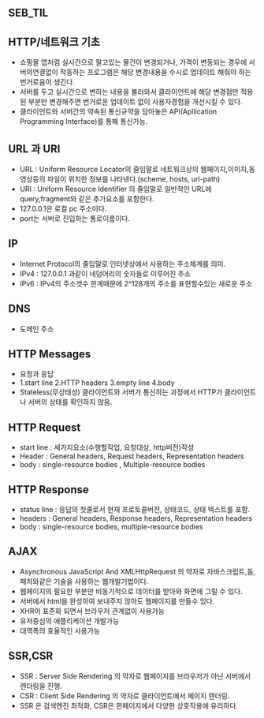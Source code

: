 ## SEB_TIL

## HTTP/네트워크 기초
- 쇼핑몰 앱처럼 실시간으로 팔고있는 물건이 변경되거나, 가격이 변동되는 경우에 서버의연결없이 작동하는 프로그램은 해당 변경내용을 수시로 업데이트 해줘야 하는 번거로움이 생긴다.
- 서버를 두고 실시간으로 변하는 내용을 불러와서 클라이언트에 해당 변경점만 적용된 부분만 변경해주면 번거로운 업데이트 없이 사용자경험을 개선시킬 수 있다.
- 클라이언트와 서버간의 약속된 통신규약을 담아놓은 API(Apllication Programming Interface)를 통해 통신가능.


## URL 과 URI
- URL : Uniform Resource Locator의 줄임말로 네트워크상의 웹페이지,이미지,동영상등의 파일이 위치한 정보를 나타낸다.(scheme, hosts, url-path)
- URI : Uniform Resource Identifier 의 줄임말로 일반적인 URL에 query,fragment와 같은 추가요소를 포함한다.
- 127.0.0.1은 로컬 pc 주소이다.
- port는 서버로 진입하는 통로이름이다.


## IP 
- Internet Protocol의 줄임말로 인터넷상에서 사용하는 주소체계를 의미.
- IPv4 : 127.0.0.1 과같이 네덩어리의 숫자들로 이루어진 주소
- IPv6 : IPv4의 주소갯수 한계때문에 2^128개의 주소를 표현할수있는 새로운 주소

## DNS
- 도메인 주소

## HTTP Messages
- 요청과 응답
- 1.start line  2.HTTP headers  3.empty line  4.body
- Stateless(무상태성) 클라이언트와 서버가 통신하는 과정에서 HTTP가 클라이언트나 서버의 상태를 확인하지 않음.

## HTTP Request
- start line : 세가지요소(수행할작업, 요청대상, http버전)작성
- Header : General headers, Request headers, Representation headers
- body : single-resource bodies , Multiple-resource bodies

## HTTP Response
- status line : 응답의 첫줄로서 현재 프로토콜버전, 상태코드, 상태 텍스트를 포함.
- headers : General headers, Response headers, Representation headers 
- body : single-resource bodies, multiple-resource bodies

## AJAX 
- Asynchronous JavaScript And XMLHttpRequest 의 약자로 자바스크립트,돔,패치와같은 기술을 사용하는 웹개발기법이다.
- 웹페이지의 필요한 부분만 비동기적으로 데이터를 받아와 화면에 그릴 수 있다.
- 서버에서 html을 완성하여 보내주지 않아도 웹페이지를 만들수 있다.
- XHR이 표준화 되면서 브라우저 관계없이 사용가능 
- 유저중심의 애플리케이션 개발가능
- 대역폭의 효율적인 사용가능

## SSR,CSR
- SSR : Server Side Rendering 의 약자로 웹페이지를 브라우저가 아닌 서버에서 렌더링을 진행.
- CSR : Client Side Rendering 의 약자로 클라이언트에서 페이지 렌더링.
- SSR 은 검색엔진 최적화, CSR은 한페이지에서 다양한 상호작용에 유리하다.